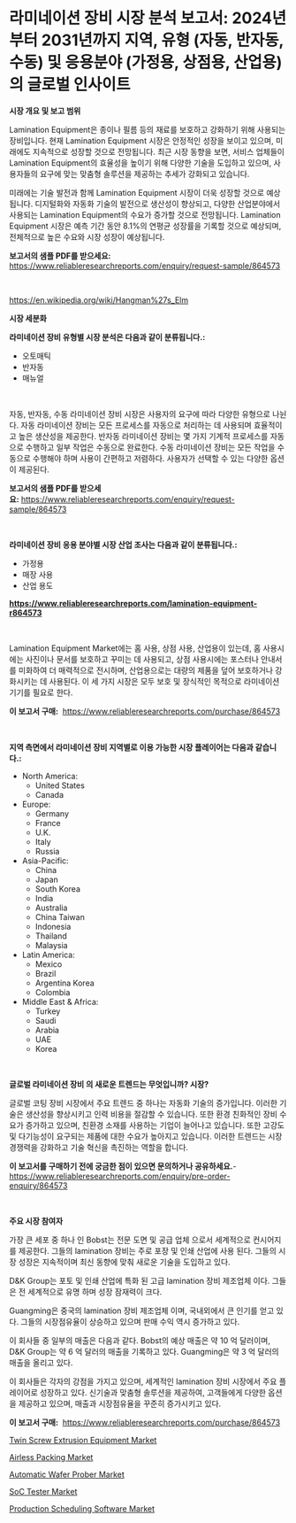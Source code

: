 <p><h1>라미네이션 장비 시장 분석 보고서: 2024년부터 2031년까지 지역, 유형 (자동, 반자동, 수동) 및 응용분야 (가정용, 상점용, 산업용)의 글로벌 인사이트</h1></p><p><strong>시장 개요 및 보고 범위</strong></p>
<p><p>Lamination Equipment은 종이나 필름 등의 재료를 보호하고 강화하기 위해 사용되는 장비입니다. 현재 Lamination Equipment 시장은 안정적인 성장을 보이고 있으며, 미래에도 지속적으로 성장할 것으로 전망됩니다.  최근 시장 동향을 보면, 서비스 업체들이 Lamination Equipment의 효율성을 높이기 위해 다양한 기술을 도입하고 있으며, 사용자들의 요구에 맞는 맞춤형 솔루션을 제공하는 추세가 강화되고 있습니다.</p><p>미래에는 기술 발전과 함께 Lamination Equipment 시장이 더욱 성장할 것으로 예상됩니다. 디지털화와 자동화 기술의 발전으로 생산성이 향상되고, 다양한 산업분야에서 사용되는 Lamination Equipment의 수요가 증가할 것으로 전망됩니다. Lamination Equipment 시장은 예측 기간 동안 8.1%의 연평균 성장률을 기록할 것으로 예상되며, 전체적으로 높은 수요와 시장 성장이 예상됩니다.</p></p>
<p><strong>보고서의 샘플 PDF를 받으세요:</strong> <a href="https://www.reliableresearchreports.com/enquiry/request-sample/864573">https://www.reliableresearchreports.com/enquiry/request-sample/864573</a></p>
<p>&nbsp;</p>
<p><a href="https://en.wikipedia.org/wiki/Hangman%27s_Elm">https://en.wikipedia.org/wiki/Hangman%27s_Elm</a></p>
<p><strong>시장 세분화</strong></p>
<p><strong>라미네이션 장비 유형별 시장 분석은 다음과 같이 분류됩니다.:</strong></p>
<p><ul><li>오토매틱</li><li>반자동</li><li>매뉴얼</li></ul></p>
<p>&nbsp;</p>
<p><p>자동, 반자동, 수동 라미네이션 장비 시장은 사용자의 요구에 따라 다양한 유형으로 나뉜다. 자동 라미네이션 장비는 모든 프로세스를 자동으로 처리하는 데 사용되며 효율적이고 높은 생산성을 제공한다. 반자동 라미네이션 장비는 몇 가지 기계적 프로세스를 자동으로 수행하고 일부 작업은 수동으로 완료한다. 수동 라미네이션 장비는 모든 작업을 수동으로 수행해야 하며 사용이 간편하고 저렴하다. 사용자가 선택할 수 있는 다양한 옵션이 제공된다.</p></p>
<p><strong>보고서의 샘플 PDF를 받으세요:</strong>&nbsp;<a href="https://www.reliableresearchreports.com/enquiry/request-sample/864573">https://www.reliableresearchreports.com/enquiry/request-sample/864573</a></p>
<p>&nbsp;</p>
<p><strong> 라미네이션 장비 응용 분야별 시장 산업 조사는 다음과 같이 분류됩니다.:</strong></p>
<p><ul><li>가정용</li><li>매장 사용</li><li>산업 용도</li></ul></p>
<p><strong><a href="https://www.reliableresearchreports.com/lamination-equipment-r864573">https://www.reliableresearchreports.com/lamination-equipment-r864573</a></strong></p>
<p>&nbsp;</p>
<p><p>Lamination Equipment Market에는 홈 사용, 상점 사용, 산업용이 있는데, 홈 사용시에는 사진이나 문서를 보호하고 꾸미는 데 사용되고, 상점 사용시에는 포스터나 안내서를 미화하여 더 매력적으로 전시하며, 산업용으로는 대량의 제품을 덮어 보호하거나 강화시키는 데 사용된다. 이 세 가지 시장은 모두 보호 및 장식적인 목적으로 라미네이션 기기를 필요로 한다.</p></p>
<p><strong>이 보고서 구매:</strong>&nbsp; <a href="https://www.reliableresearchreports.com/purchase/864573">https://www.reliableresearchreports.com/purchase/864573</a></p>
<p>&nbsp;</p>
<p><strong>지역 측면에서 라미네이션 장비 지역별로 이용 가능한 시장 플레이어는 다음과 같습니다.:</strong></p>
<p><ul>
    <li>
        North America:
        <ul>
            <li>United States</li>
            <li>Canada</li>
        </ul>
    </li>
    <li>
        Europe:
        <ul>
            <li>Germany</li>
            <li>France</li>
            <li>U.K.</li>
            <li>Italy</li>
            <li>Russia</li>
        </ul>
    </li>
    <li>
        Asia-Pacific:
        <ul>
            <li>China</li>
            <li>Japan</li>
            <li>South Korea</li>
            <li>India</li>
            <li>Australia</li>
            <li>China Taiwan</li>
            <li>Indonesia</li>
            <li>Thailand</li>
            <li>Malaysia</li>
        </ul>
    </li>
    <li>
        Latin America:
        <ul>
            <li>Mexico</li>
            <li>Brazil</li>
            <li>Argentina Korea</li>
            <li>Colombia</li>
        </ul>
    </li>
    <li>
        Middle East & Africa:
        <ul>
            <li>Turkey</li>
            <li>Saudi</li>
            <li>Arabia</li>
            <li>UAE</li>
            <li>Korea</li>
        </ul>
    </li>
    </ul></p>
<p>&nbsp;</p>
<p><strong>글로벌 라미네이션 장비 의 새로운 트렌드는 무엇입니까? 시장?</strong></p>
<p><p>글로벌 코팅 장비 시장에서 주요 트렌드 중 하나는 자동화 기술의 증가입니다. 이러한 기술은 생산성을 향상시키고 인력 비용을 절감할 수 있습니다. 또한 환경 친화적인 장비 수요가 증가하고 있으며, 친환경 소재를 사용하는 기업이 늘어나고 있습니다. 또한 고강도 및 다기능성이 요구되는 제품에 대한 수요가 높아지고 있습니다. 이러한 트렌드는 시장 경쟁력을 강화하고 기술 혁신을 촉진하는 역할을 합니다.</p></p>
<p><strong>이 보고서를 구매하기 전에 궁금한 점이 있으면 문의하거나 공유하세요.</strong>- <a href="https://www.reliableresearchreports.com/enquiry/pre-order-enquiry/864573">https://www.reliableresearchreports.com/enquiry/pre-order-enquiry/864573</a></p>
<p>&nbsp;</p>
<p><strong>주요 시장 참여자</strong></p>
<p><p>가장 큰 세포 중 하나 인 Bobst는 전문 도면 및 공급 업체 으로서 세계적으로 컨시어지를 제공한다. 그들의 lamination 장비는 주로 포장 및 인쇄 산업에 사용 된다. 그들의 시장 성장은 지속적이며 최신 동향에 맞춰 새로운 기술을 도입하고 있다. </p><p>D&K Group는 포토 및 인쇄 산업에 특화 된 고급 lamination 장비 제조업체 이다. 그들은 전 세계적으로 유명 하며 성장 잠재력이 크다. </p><p>Guangming은 중국의 lamination 장비 제조업체 이며, 국내외에서 큰 인기를 얻고 있다. 그들의 시장점유율이 상승하고 있으며 판매 수익 역시 증가하고 있다. </p><p>이 회사들 중 일부의 매출은 다음과 같다. Bobst의 예상 매출은 약 10 억 달러이며, D&K Group는 약 6 억 달러의 매출을 기록하고 있다. Guangming은 약 3 억 달러의 매출을 올리고 있다. </p><p>이 회사들은 각자의 강점을 가지고 있으며, 세계적인 lamination 장비 시장에서 주요 플레이어로 성장하고 있다. 신기술과 맞춤형 솔루션을 제공하여, 고객들에게 다양한 옵션을 제공하고 있으며, 매출과 시장점유율을 꾸준히 증가시키고 있다.</p></p>
<p><strong>이 보고서 구매:</strong>&nbsp;&nbsp;<a href="https://www.reliableresearchreports.com/purchase/864573">https://www.reliableresearchreports.com/purchase/864573</a></p>
<p><p><a href="https://issuu.com/reportprime-2/docs/twin-screw-extrusion-equipment-market-size-2030.pp">Twin Screw Extrusion Equipment Market</a></p><p><a href="https://issuu.com/reportprime-2/docs/airless-packing-market-size-2030.pptx">Airless Packing Market</a></p><p><a href="https://github.com/anggakarna133/Market-Research-Report-List-1/blob/main/automatic-wafer-prober-market.md">Automatic Wafer Prober Market</a></p><p><a href="https://github.com/btwcqfvq34/Market-Research-Report-List-1/blob/main/soc-tester-market.md">SoC Tester Market</a></p><p><a href="https://www.linkedin.com/pulse/production-scheduling-software-market-share-new-trends-analysis-xdmof">Production Scheduling Software Market</a></p></p>